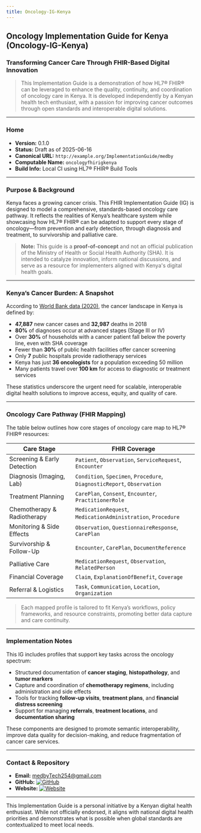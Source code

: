 ```yaml
---
title: Oncology-IG-Kenya
---
```


## Oncology Implementation Guide for Kenya (Oncology-IG-Kenya)

### Transforming Cancer Care Through FHIR-Based Digital Innovation

> This Implementation Guide is a demonstration of how HL7® FHIR® can be leveraged to enhance the quality, continuity, and coordination of oncology care in Kenya. It is developed independently by a Kenyan health tech enthusiast, with a passion for improving cancer outcomes through open standards and interoperable digital solutions.

---

### Home

- **Version:** 0.1.0  
- **Status:** Draft as of 2025-06-16  
- **Canonical URL:** `http://example.org/ImplementationGuide/medby`  
- **Computable Name:** `oncologyfhirigkenya`  
- **Build Info:** Local CI using HL7® FHIR® Build Tools

---

### Purpose & Background

Kenya faces a growing cancer crisis. This FHIR Implementation Guide (IG) is designed to model a comprehensive, standards-based oncology care pathway. It reflects the realities of Kenya’s healthcare system while showcasing how HL7® FHIR® can be adapted to support every stage of oncology—from prevention and early detection, through diagnosis and treatment, to survivorship and palliative care.

> **Note:** This guide is a **proof-of-concept** and not an official publication of the Ministry of Health or Social Health Authority (SHA). It is intended to catalyze innovation, inform national discussions, and serve as a resource for implementers aligned with Kenya's digital health goals.

---

### Kenya’s Cancer Burden: A Snapshot

According to [World Bank data (2020)](https://documents1.worldbank.org/curated/en/964571592290457869/pdf/Economic-and-Social-Consequences-of-Cancer-in-Kenya-Case-Studies-of-Selected-Households.pdf), the cancer landscape in Kenya is defined by:

- **47,887** new cancer cases and **32,987** deaths in 2018  
- **80%** of diagnoses occur at advanced stages (Stage III or IV)  
- Over **30%** of households with a cancer patient fall below the poverty line, even with SHA coverage  
- Fewer than **30%** of public health facilities offer cancer screening  
- Only **7** public hospitals provide radiotherapy services  
- Kenya has just **36 oncologists** for a population exceeding 50 million  
- Many patients travel over **100 km** for access to diagnostic or treatment services  

These statistics underscore the urgent need for scalable, interoperable digital health solutions to improve access, equity, and quality of care.

---

### Oncology Care Pathway (FHIR Mapping)

The table below outlines how core stages of oncology care map to HL7® FHIR® resources:

| Care Stage                   | FHIR Coverage |
|-----------------------------|---------------|
| Screening & Early Detection | `Patient`, `Observation`, `ServiceRequest`, `Encounter` |
| Diagnosis (Imaging, Lab)    | `Condition`, `Specimen`, `Procedure`, `DiagnosticReport`, `Observation` |
| Treatment Planning          | `CarePlan`, `Consent`, `Encounter`, `PractitionerRole` |
| Chemotherapy & Radiotherapy | `MedicationRequest`, `MedicationAdministration`, `Procedure` |
| Monitoring & Side Effects   | `Observation`, `QuestionnaireResponse`, `CarePlan` |
| Survivorship & Follow-Up    | `Encounter`, `CarePlan`, `DocumentReference` |
| Palliative Care             | `MedicationRequest`, `Observation`, `RelatedPerson` |
| Financial Coverage          | `Claim`, `ExplanationOfBenefit`, `Coverage` |
| Referral & Logistics        | `Task`, `Communication`, `Location`, `Organization` |

> Each mapped profile is tailored to fit Kenya’s workflows, policy frameworks, and resource constraints, promoting better data capture and care continuity.

---

### Implementation Notes

This IG includes profiles that support key tasks across the oncology spectrum:

- Structured documentation of **cancer staging**, **histopathology**, and **tumor markers**
- Capture and coordination of **chemotherapy regimens**, including administration and side effects
- Tools for tracking **follow-up visits**, **treatment plans**, and **financial distress screening**
- Support for managing **referrals**, **treatment locations**, and **documentation sharing**

These components are designed to promote semantic interoperability, improve data quality for decision-making, and reduce fragmentation of cancer care services.

---

### Contact & Repository

- **Email:** medbyTech254@gmail.com  
- **GitHub:** [![GitHub](https://img.shields.io/badge/github-steve--macharia--Oncology--IG--Kenya-blue?logo=github)](https://github.com/steve-macharia/Oncology-IG-Kenya)  
- **Website:** [![Website](https://img.shields.io/badge/website-medby--tech.netlify.app-brightgreen?logo=netlify)](https://medby-tech.netlify.app/)

---

This Implementation Guide is a personal initiative by a Kenyan digital health enthusiast. While not officially endorsed, it aligns with national digital health priorities and demonstrates what is possible when global standards are contextualized to meet local needs.
